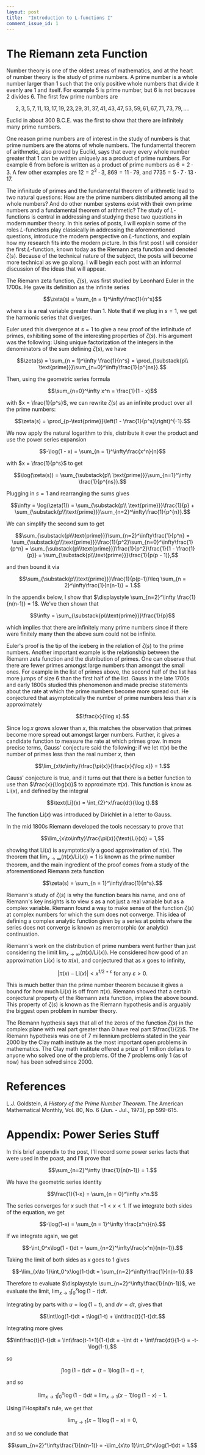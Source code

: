 ```yaml
---
layout: post
title:  "Introduction to L-functions I"
comment_issue_id: 1
---
```


# The Riemann zeta Function

Number theory is one of the oldest areas of mathematics, and at the heart of number theory is the study of prime numbers. A prime number is a whole number larger than $1$ such that the only positive whole numbers that divide it evenly are $1$ and itself. For example $5$ is prime number, but $6$ is not because $2$ divides $6$. The first few prime numbers are

$$2,3,5,7,11,13,17,19,23,29,31,37,41,43,47,53,59,61,67,71,73,79,\ldots.$$

Euclid in about 300 B.C.E. was the first to show that there are infinitely many prime numbers.

One reason prime numbers are of interest in the study of numbers is that prime numbers are the atoms of whole numbers. The fundamental theorem of arithmetic, also proved by Euclid, says that every every whole number greater that $1$ can be written uniquely as a product of prime numbers. For example $6$ from before is written as a product of prime numbers as $6 = 2\cdot 3$. A few other examples are $12 = 2^2\cdot3$, $869 = 11\cdot 79$, and $7735 = 5\cdot 7\cdot 13\cdot 17$.

The infinitude of primes and the fundamental theorem of arithmetic lead to two natural questions: How are the prime numbers distributed among all the whole numbers? And do other number systems exist with their own prime numbers and a fundamental theorem of arithmetic? The study of $L$-functions is central in addressing and studying these two questions in modern number theory. In this series of posts, I will explain some of the roles $L$-functions play classically in addressing the aforementioned questions, introduce the modern perspective on $L$-functions, and explain how my research fits into the modern picture. In this first post I will consider the first $L$-function, known today as the Riemann zeta function and denoted $\zeta(s)$. Because of the technical nature of the subject, the posts will become more technical as we go along. I will begin each post with an informal discussion of the ideas that will appear.

The Riemann zeta function, $\zeta(s)$, was first studied by Leonhard Euler in the 1700s. He gave its definition as the infinite series

$$\zeta(s) = \sum_{n = 1}^\infty\frac{1}{n^s}$$

where $s$ is a real variable greater than $1$. Note that if we plug in $s = 1$, we get the harmonic series that diverges.

Euler used this divergence at $s=1$ to give a new proof of the infinitude of primes, exhibiting some of the interesting properties of $\zeta(s)$. His argument was the following: Using unique factorization of the integers in the denominators of the sum defining $\zeta(s)$, we have

$$\zeta(s) = \sum_{n = 1}^\infty \frac{1}{n^s} = \prod_{\substack{p\\ \text{prime}}}\sum_{n=0}^\infty\frac{1}{p^{ns}}.$$

Then, using the geometric series formula

$$\sum_{n=0}^\infty x^n = \frac{1}{1 - x}$$

with $x = \frac{1}{p^s}$, we can rewrite $\zeta(s)$ as an infinite product over all the prime numbers:

$$\zeta(s) = \prod_{p-\text{prime}}\left(1 - \frac{1}{p^s}\right)^{-1}.$$

We now apply the natural logarithm to this, distribute it over the product and use the power series expansion

$$-\log(1 - x) = \sum_{n = 1}^\infty\frac{x^n}{n}$$

with $x = \frac{1}{p^s}$ to get

$$\log(\zeta(s)) = \sum_{\substack{p\\ \text{prime}}}\sum_{n=1}^\infty \frac{1}{p^{ns}}.$$

Plugging in $s = 1$ and rearranging the sums gives

$$\infty = \log(\zeta(1)) = \sum_{\substack{p\\ \text{prime}}}\frac{1}{p} + \sum_{\substack{p\\\text{prime}}}\sum_{n=2}^\infty\frac{1}{p^{n}}.$$

We can simplify the second sum to get

$$\sum_{\substack{p\\\text{prime}}}\sum_{n=2}^\infty\frac{1}{p^n} = \sum_{\substack{p\\\text{prime}}}\frac{1}{p^2}\sum_{n=0}^\infty\frac{1}{p^n} = \sum_{\substack{p\\\text{prime}}}\frac{1}{p^2}\frac{1}{1 - \frac{1}{p}} = \sum_{\substack{p\\\text{prime}}}\frac{1}{p(p - 1)},$$

and then bound it via

$$\sum_{\substack{p\\\text{prime}}}\frac{1}{p(p-1)}\leq \sum_{n = 2}^\infty\frac{1}{n(n-1)} = 1.$$

In the appendix below, I show that $\displaystyle \sum_{n=2}^\infty \frac{1}{n(n-1)} = 1$. We've then shown that

$$\infty = \sum_{\substack{p\\\text{prime}}}\frac{1}{p}$$

which implies that there are infinitely many prime numbers since if there were finitely many then the above sum could not be infinite.

Euler's proof is the tip of the iceberg in the relation of $\zeta(s)$ to the prime numbers. Another important example is the relationship between the Riemann zeta function and the distribution of primes.  One can observe that there are fewer primes amongst large numbers than amongst the small ones. For example in the list of primes above, the second half of the list has more jumps of size $6$ than the first half of the list. Gauss in the late 1700s and early 1800s studied this phenomenon and made precise statements about the rate at which the prime numbers become more spread out. He conjectured that asymptotically the number of prime numbers less than $x$ is approximately

$$\frac{x}{\log x}.$$

Since $\log x$ grows slower than $x$, this matches the observation that primes become more spread out amongst larger numbers. Further, it gives a candidate function to measure the rate at which primes grow. In more precise terms, Gauss' conjecture said the following: if we let $\pi(x)$ be the number of primes less than the real number $x$, then

$$\lim_{x\to\infty}\frac{\pi(x)}{\frac{x}{\log x}} = 1.$$

Gauss' conjecture is true, and it turns out that there is a better function to use than $\frac{x}{\log(x)}$ to approximate $\pi(x)$. This function is know as $\text{Li}(x)$, and defined by the integral

$$\text{Li}(x) = \int_{2}^x\frac{dt}{\log t}.$$

The function $\text{Li}(x)$ was introduced by Dirichlet in a letter to Gauss.

In the mid 1800s Riemann developed the tools necessary to prove that

$$\lim_{x\to\infty}\frac{\pi(x)}{\text{Li}(x)} = 1,$$

showing that $\text{Li}(x)$ is asymptotically a good approximation of $\pi(x)$. The theorem that $\displaystyle\lim_{x\to\infty}(\pi(x)/\text{Li}(x)) = 1$ is known as the prime number theorem, and the main ingredient of the proof comes from a study of the aforementioned Riemann zeta function

$$\zeta(s) = \sum_{n = 1}^\infty\frac{1}{n^s}.$$

Riemann's study of $\zeta(s)$ is why the function bears his name, and one of Riemann's key insights is to view $s$ as a not just a real variable but as a complex variable. Riemann found a way to make sense of the function $\zeta(s)$ at complex numbers for which the sum does not converge. This idea of defining a complex analytic function given by a series at points where the series does not converge is known as meromorphic (or analytic) continuation.

Riemann's work on the distribution of prime numbers went further than just considering the limit $\displaystyle\lim_{x\to\infty}(\pi(x)/\text{Li}(x))$. He considered how good of an approximation $\text{Li}(x)$ is to $\pi(x)$, and conjectured that as $x$ goes to infinity,

$$|\pi(x) - \text{Li}(x)| < x^{1/2 + \varepsilon} \text{ for any }\varepsilon > 0.$$

This is much better than the prime number theorem because it gives a bound for how much $\text{Li}(x)$ is off from $\pi(x)$. Riemann showed that a certain conjectural property of the Riemann zeta function, implies the above bound. This property of $\zeta(s)$ is known as the Riemann hypothesis and is arguably the biggest open problem in number theory.

The Riemann hypthesis says that all of the zeros of the function $\zeta(s)$ in the complex plane with real part greater than $0$ have real part $\frac{1}{2}$. The Riemann hypothesis was one of 7 millennium problems stated in the year 2000 by the Clay math institute as the most important open problems in mathematics. The Clay math institute offered a prize of 1 million dollars to anyone who solved one of the problems. Of the 7 problems only 1 (as of now) has been solved since 2000.

# References

L.J. Goldstein, *A History of the Prime Number Theorem*. The American Mathematical Monthly, Vol. 80, No. 6 (Jun. - Jul., 1973), pp 599-615.

# Appendix: Power Series Stuff

In this brief appendix to the post, I'll record some power series facts that were used in the poast, and I'll prove that

$$\sum_{n=2}^\infty \frac{1}{n(n-1)} = 1.$$

We have the geometric series identity

$$\frac{1}{1-x} = \sum_{n = 0}^\infty x^n.$$

The series converges for $x$ such that $-1<x<1$. If we integrate both sides of the equation, we get

$$-\log(1-x) = \sum_{n = 1}^\infty \frac{x^n}{n}.$$

If we integrate again, we get

$$-\int_0^x\log(1 - t)dt = \sum_{n=2}^\infty\frac{x^n}{n(n-1)}.$$

Taking the limit of both sides as $x$ goes to $1$ gives

$$-\lim_{x\to 1}\int_0^x\log(1-t)dt = \sum_{n=2}^\infty\frac{1}{n(n-1)}.$$

Therefore to evaluate $\displaystyle \sum_{n=2}^\infty\frac{1}{n(n-1)}$, we evaluate the limit, $\displaystyle\lim_{x\to1}\int_0^x\log(1-t)dt$.

Integrating by parts with $u = \log(1-t)$, and $dv = dt$, gives that

$$\int\log(1-t)dt = t\log(1-t) + \int\frac{t}{1-t}dt.$$

Integrating more gives

$$\int\frac{t}{1-t}dt = \int\frac{t-1+1}{1-t}dt = -\int dt + \int\frac{dt}{1-t} = -t-\log(1-t),$$

so

$$\int\log(1-t)dt = (t-1)\log(1-t) - t,$$

and so

$$\lim_{x\to 1}\int_0^x\log(1-t)dt = \lim_{x\to 1}(x-1)\log(1-x) - 1.$$

Using l'Hospital's rule, we get that

$$\lim_{x\to 1}(x-1)\log(1-x) = 0,$$

and so we conclude that

$$\sum_{n=2}^\infty\frac{1}{n(n-1)} = -\lim_{x\to 1}\int_0^x\log(1-t)dt = 1.$$
